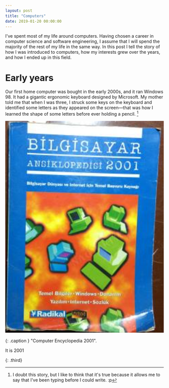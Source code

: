 ```yaml
---
layout: post
title: "Computers"
date: 2019-01-20 00:00:00
---
```


I've spent most of my life around computers. Having chosen a career in computer science and software engineering, I assume that I will spend the majority of the rest of my life in the same way. In this post I tell the story of how I was introduced to computers, how my interests grew over the years, and how I ended up in this field.

# Early years

Our first home computer was bought in the early 2000s, and it ran Windows 98. It had a gigantic ergonomic keyboard designed by Microsoft. My mother told me that when I was three, I struck some keys on the keyboard and identified some letters as they appeared on the screen—that was how I learned the shape of some letters before ever holding a pencil. [^1]

![Computer Encyclopedia 2001][encyclopedia-img]

{: .caption }
"Computer Encyclopedia 2001".

It is 2001

[^1]: I doubt this story, but I like to think that it's true because it allows me to say that I've been typing before I could write. :p

[encyclopedia-img]: /images/bilgisayar-ansiklopedisi.png
{: .third}
